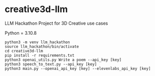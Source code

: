 # creative3d-llm
LLM Hackathon Project for 3D Creative use cases


Python = 3.10.8
```
python3 -m venv llm_hackathon
source llm_hackathon/bin/activate
cd creative3d-llm
pip install -r requirements.txt
python3 openai_utils.py Write a poem --api_key [key]
python3 speech_to_text.py --api_key [key] 
python3 main.py --openai_api_key [key] --elevenlabs_api_key [key] 
```
